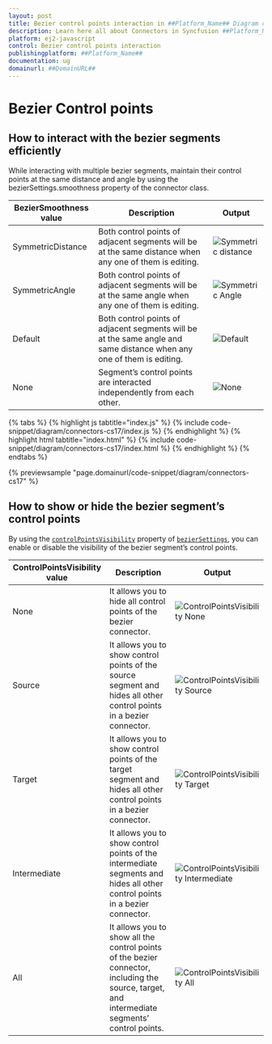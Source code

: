 ```yaml
---
layout: post
title: Bezier control points interaction in ##Platform_Name## Diagram control | Syncfusion
description: Learn here all about Connectors in Syncfusion ##Platform_Name## Diagram control of Syncfusion Essential JS 2 and more.
platform: ej2-javascript
control: Bezier control points interaction
publishingplatform: ##Platform_Name##
documentation: ug
domainurl: ##DomainURL##
---
```


# Bezier Control points 

## How to interact with the bezier segments efficiently

While interacting with multiple bezier segments, maintain their control points at the same distance and angle by using the bezierSettings.smoothness property of the connector class.

| BezierSmoothness value | Description | Output |
|-------- | -------- | -------- |
| SymmetricDistance| Both control points of adjacent segments will be at the same distance when any one of them is editing. | ![Symmetric distance](images/Symmetric-distance.gif) |
| SymmetricAngle | Both control points of adjacent segments will be at the same angle when any one of them is editing. | ![Symmetric Angle](images/symmetric-Angle.gif) |
| Default | Both control points of adjacent segments will be at the same angle and same distance when any one of them is editing. | ![Default](images/DefaultSymmetric.gif) |
| None | Segment’s control points are interacted independently from each other. | ![None](images/SymmetricNoneImage.png) |

{% tabs %}
{% highlight js tabtitle="index.js" %}
{% include code-snippet/diagram/connectors-cs17/index.js %}
{% endhighlight %}
{% highlight html tabtitle="index.html" %}
{% include code-snippet/diagram/connectors-cs17/index.html %}
{% endhighlight %}
{% endtabs %}
        
{% previewsample "page.domainurl/code-snippet/diagram/connectors-cs17" %}

## How to show or hide the bezier segment’s control points

By using the [`controlPointsVisibility`](../api/diagram/controlPointsVisibility/) property of [`bezierSettings`](../api/diagram/bezierSettingsModel/), you can enable or disable the visibility of the bezier segment’s control points.

| ControlPointsVisibility value | Description | Output |
|-------- | -------- | -------- |
| None |It allows you to hide all control points of the bezier connector. | ![ControlPointsVisibility None](images/controlPointVisibilityNone.png) |
| Source | It allows you to show control points of the source segment and hides all other control points in a bezier connector. | ![ControlPointsVisibility Source](images/controlPointVisibilitySource.png) |
| Target | It allows you to show control points of the target segment and hides all other control points in a bezier connector. | ![ControlPointsVisibility Target](images/controlPointVisibilityTarget.png) |
| Intermediate | It allows you to show control points of the intermediate segments and hides all other control points in a bezier connector.| ![ControlPointsVisibility Intermediate](images/controlPointVisibilityIntermediate.png) |
| All | It allows you to show all the control points of the bezier connector, including the source, target, and intermediate segments’ control points. | ![ControlPointsVisibility All](images/controlPointVisibilityAll.png) |
